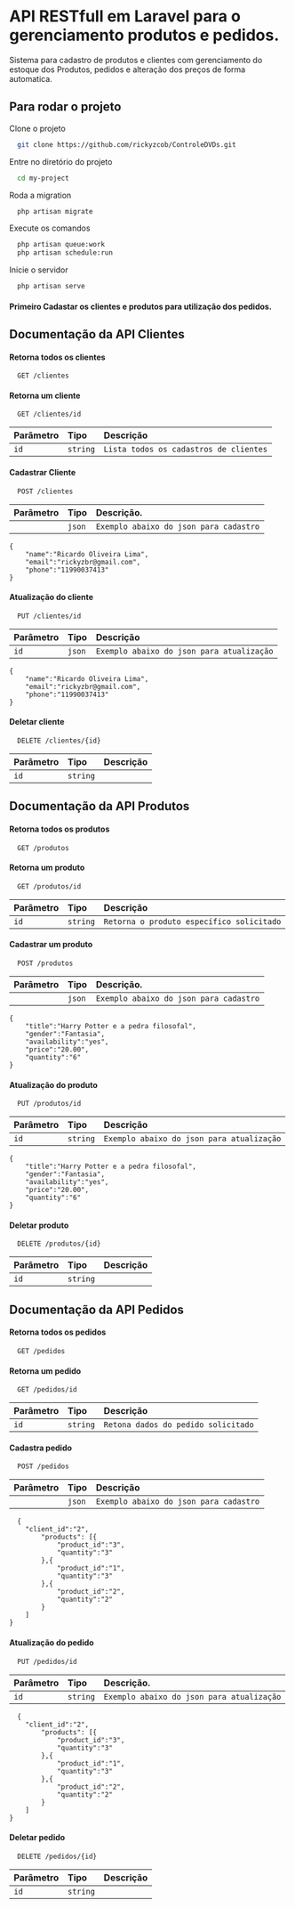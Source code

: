 
# API RESTfull em Laravel para o gerenciamento produtos e pedidos.

Sistema para cadastro de produtos e clientes com gerenciamento do estoque dos Produtos, pedidos e alteração dos preços de forma automatica.


## Para rodar o projeto

Clone o projeto

```bash
  git clone https://github.com/rickyzcob/ControleDVDs.git
```

Entre no diretório do projeto

```bash
  cd my-project
```

Roda a migration

```bash
  php artisan migrate
```

Execute os comandos

```bash
  php artisan queue:work
  php artisan schedule:run
```

Inicie o servidor

```bash
  php artisan serve
```

#### Primeiro Cadastar os clientes e produtos para utilização dos pedidos.

## Documentação da API Clientes

#### Retorna todos os clientes

```http
  GET /clientes
```


#### Retorna um cliente 

```http
  GET /clientes/id
```

| Parâmetro   | Tipo       | Descrição                                   |
| :---------- | :--------- | :------------------------------------------ |
| `id`      | `string` | `Lista todos os cadastros de clientes` |


#### Cadastrar Cliente

```http
  POST /clientes
```

| Parâmetro   | Tipo       |Descrição.                           |
| :---------- | :--------- | :---------------------------------- |
|  | `json` | `Exemplo abaixo do json para cadastro`|

```http
{
    "name":"Ricardo Oliveira Lima", 
    "email":"rickyzbr@gmail.com", 
    "phone":"11990037413"
}
```

#### Atualização do cliente

```http
  PUT /clientes/id
```

| Parâmetro   | Tipo       | Descrição                           |
| :---------- | :--------- | :---------------------------------- |
| `id` | `json` | `Exemplo abaixo do json para atualização` |

```http
{
    "name":"Ricardo Oliveira Lima", 
    "email":"rickyzbr@gmail.com", 
    "phone":"11990037413"
}
```


#### Deletar cliente

```http
  DELETE /clientes/{id}
```

| Parâmetro   | Tipo       | Descrição                           |
| :---------- | :--------- | :---------------------------------- |
| `id`  | `string` | |


## Documentação da API Produtos
#### Retorna todos os produtos

```http
  GET /produtos
```

#### Retorna um produto 

```http
  GET /produtos/id
```

| Parâmetro   | Tipo       | Descrição                                   |
| :---------- | :--------- | :------------------------------------------ |
| `id`      | `string` | `Retorna o produto específico solicitado` |

#### Cadastrar um produto

```http
  POST /produtos
```

| Parâmetro   | Tipo       |Descrição.                           |
| :---------- | :--------- | :---------------------------------- |
|  | `json` | `Exemplo abaixo do json para cadastro` |

```http
{
    "title":"Harry Potter e a pedra filosofal", 
    "gender":"Fantasia", 
    "availability":"yes",
    "price":"20.00",
    "quantity":"6"
}
```

#### Atualização do produto

```http
  PUT /produtos/id
```

| Parâmetro   | Tipo       | Descrição                           |
| :---------- | :--------- | :---------------------------------- |
| `id` | `string` | `Exemplo abaixo do json para atualização` |

```http
{
    "title":"Harry Potter e a pedra filosofal", 
    "gender":"Fantasia", 
    "availability":"yes",
    "price":"20.00",
    "quantity":"6"
}
```

#### Deletar produto

```http
  DELETE /produtos/{id}
```

| Parâmetro   | Tipo       | Descrição                           |
| :---------- | :--------- | :---------------------------------- |
| `id`  | `string` | |



## Documentação da API Pedidos
#### Retorna todos os pedidos

```http
  GET /pedidos
```

#### Retorna um pedido 

```http
  GET /pedidos/id
```

| Parâmetro   | Tipo       | Descrição                                   |
| :---------- | :--------- | :------------------------------------------ |
| `id`      | `string` | `Retona dados do pedido solicitado` |

#### Cadastra pedido 
```http
  POST /pedidos
```

| Parâmetro   | Tipo       |Descrição                           |
| :---------- | :--------- | :---------------------------------- |
|  | `json` |`Exemplo abaixo do json para cadastro` |

```http
  {
    "client_id":"2",
        "products": [{
            "product_id":"3", 
            "quantity":"3"
        },{
            "product_id":"1", 
            "quantity":"3"
        },{
            "product_id":"2", 
            "quantity":"2"
        }
    ]
}
```


#### Atualização do pedido

```http
  PUT /pedidos/id
```

| Parâmetro   | Tipo       | Descrição.                           |
| :---------- | :--------- | :---------------------------------- |
| `id` | `string` | `Exemplo abaixo do json para atualização`|

```http
  {
    "client_id":"2",
        "products": [{
            "product_id":"3", 
            "quantity":"3"
        },{
            "product_id":"1", 
            "quantity":"3"
        },{
            "product_id":"2", 
            "quantity":"2"
        }
    ]
}
```

#### Deletar pedido

```http
  DELETE /pedidos/{id}
```

| Parâmetro   | Tipo       | Descrição                           |
| :---------- | :--------- | :---------------------------------- |
| `id`  | `string` | |
